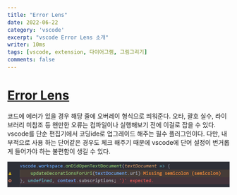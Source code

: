 ```yaml
---
title: "Error Lens"
date: 2022-06-22
category: 'vscode'
excerpt: "vscode Error Lens 소개"
writer: 10ms
tags: [vscode, extension, 다이어그램, 그림그리기]
comments: false
---
```


# [Error Lens](https://marketplace.visualstudio.com/items?itemName=usernamehw.errorlens)

코드에 에러가 있을 경우 해당 줄에 오버레이 형식으로 띄워준다.
오타, 괄호 실수, 라이브러리 미참조 등 왠만한 오류는 컴파일이나 실행해보기 전에 이걸로 잡을 수 있다.
vscode를 단순 편집기에서 코딩ide로 업그레이드 해주는 필수 플러그인이다.
다만, 내부적으로 사용 하는 단어같은 경우도 체크 해주기 때문에 vscode에 단어 설정이 번거롭게 들어가야 하는 불편함이 생길 수 있다.

![](./images/2022-06-22-23-02-57.png)